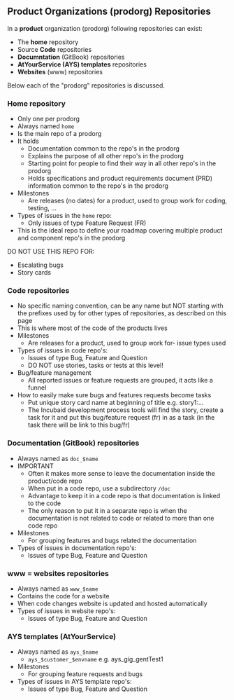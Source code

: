 ##  Product Organizations (prodorg) Repositories

In a **product** organization (prodorg) following repositories can exist:

- The **home** repository
- Source **Code** repositories
- **Documntation** (GitBook) repositories
- **AtYourService (AYS) templates** repositories
- **Websites** (www) repositories

Below each of the "prodorg" repositories is discussed.


### Home repository

- Only one per prodorg
- Always named ```home```
- Is the main repo of a prodorg
- It holds 
  - Documentation common to the repo's in the prodorg
  - Explains the purpose of all other repo's in the prodorg
  - Starting point for people to find their way in all other repo's in the prodorg
  - Holds specifications and product requirements document (PRD) information common to the repo's in the prodorg
- Milestones
  - Are releases (no dates) for a product, used to group work for coding, testing, ...
- Types of issues in the ``home`` repo:
  - Only issues of type Feature Request (FR)  
- This is the ideal repo to define your roadmap covering multiple product and component repo's in the prodorg

DO NOT USE THIS REPO FOR:
- Escalating bugs
- Story cards

  
### Code repositories

- No specific naming convention, can be any name but NOT starting with the prefixes used by for other types of repositories, as described on this page
- This is where most of the code of the products lives
- Milestones
  - Are releases for a product, used to group work for- issue types used
- Types of issues in code repo's:
  - Issues of type Bug, Feature and Question
  - DO NOT use stories, tasks or tests at this level! 
- Bug/feature management
    - All reported issues or feature requests are grouped, it acts like a funnel    
- How to easily make sure bugs and features requests become tasks
  - Put unique story card name at beginning of title e.g. story1:...
  - The Incubaid development process tools will find the story, create a task for it and put this bug/feature request (fr) in as a task (in the task there will be link to this bug/fr) 


### Documentation (GitBook) repositories

- Always named as ```doc_$name```
- IMPORTANT
  - Often it makes more sense to leave the documentation inside the product/code repo
  - When put in a code repo, use a subdirectory ```/doc```
  - Advantage to keep it in a code repo is that documentation is linked to the code
  - The only reason to put it in a separate repo is when the documentation is not related to code or related to more than one code repo  
- Milestones
  - For grouping features and bugs related the documentation
- Types of issues in documentation repo's:
    - Issues of type Bug, Feature and Question


### www = websites repositories

- Always named as ```www_$name```
- Contains the code for a website
- When code changes website is updated and hosted automatically
- Types of issues in website repo's:
    - Issues of type Bug, Feature and Question


### AYS templates (AtYourService)

- Always named as ```ays_$name```
  - ```ays_$customer_$envname``` e.g. ays_gig_gentTest1
- Milestones
  - For grouping feature requests and bugs
- Types of issues in AYS template repo's:
    - Issues of type Bug, Feature and Question